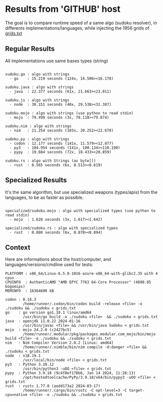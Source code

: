 # Results from 'GITHUB' host

The goal is to compare runtime speed of a same algo (sudoku resolver), in differents implementations/languages, while injecting the 1956 grids of [grids.txt](grids.txt)

## Regular Results

All implementations use same bases types (string)

```

sudoku.go : algo with strings
  - go    : 15.219 seconds (124x, 14.506><16.178)

sudoku.java : algo with strings
  - java  : 22.377 seconds (61x, 21.663><23.011)

sudoku.js : algo with strings
  - node  : 30.151 seconds (40x, 29.538><32.387)

sudoku.mojo : algo with strings (use python to read stdin)
  - mojo  : 79.499 seconds (3x, 78.118><79.874)

sudoku.nim : algo with strings
  - nim   : 21.254 seconds (103x, 20.252><22.670)

sudoku.py : algo with strings
  - codon : 12.177 seconds (141x, 11.579><12.877)
  - py3   : 104.954 seconds (141x, 100.134><110.190)
  - pypy  : 19.884 seconds (72x, 18.433><20.859)

sudoku.rs : algo with Strings (as byte[])
  - rust  : 8.565 seconds (6x, 8.513><8.619)

```

## Specialized Results

It's the same algorithm, but use specialized weapons (types/apis) from the languages, to be as faster as possible.

```

specialized/sudoku.mojo : algo with specialized types (use python to read stdin)
  - mojo  : 1.628 seconds (3x, 1.617><1.642)

specialized/sudoku.rs : algo with specialized types
  - rust  : 0.880 seconds (6x, 0.870><0.894)

```
## Context

Here are informations about the host/computer, and languages/versions/cmdline used for tests:
```
PLATFORM : x86_64/Linux-6.5.0-1016-azure-x86_64-with-glibc2.35 with 4 cpus
CPUINFO  : AuthenticAMD "AMD EPYC 7763 64-Core Processor" (4890.85 bogomips)
MEMINFO  : 16364600 kB

codon : 0.16.3
        /home/runner/.codon/bin/codon build -release <file> -o ./sudoku && ./sudoku < grids.txt
go    : go version go1.18.1 linux/amd64
        /usr/bin/go build -o ./sudoku <file>  && ./sudoku < grids.txt
java  : openjdk 11.0.22 2024-01-16
        /usr/bin/javac <file> && /usr/bin/java Sudoku < grids.txt
mojo  : mojo 24.2.0 (c2427bc5)
        /home/runner/.modular/pkg/packages.modular.com_mojo/bin/mojo build <file> -o ./sudoku && ./sudoku < grids.txt
nim   : Nim Compiler Version 2.0.2 [Linux: amd64]
        /home/runner/.nimble/bin/nim compile -d:danger <file> && ./sudoku < grids.txt
node  : v18.19.1
        /usr/local/bin/node <file> < grids.txt
py3   : Python 3.10.12
        /usr/bin/python3 -uOO <file> < grids.txt
pypy  : Python 3.9.18 (9c4f8ef178b6, Jan 14 2024, 11:28:13)
        /opt/hostedtoolcache/PyPy/3.9.18/x64/bin/pypy3 -uOO <file> < grids.txt
rust  : rustc 1.77.0 (aedd173a2 2024-03-17)
        /home/runner/.cargo/bin/rustc -C opt-level=3 -C target-cpu=native <file> -o ./sudoku && ./sudoku < grids.txt

```



